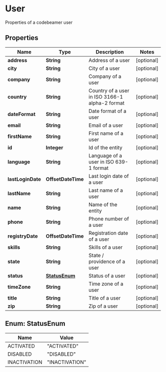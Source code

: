 

# User

Properties of a codebeamer user

## Properties

Name | Type | Description | Notes
------------ | ------------- | ------------- | -------------
**address** | **String** | Address of a user |  [optional]
**city** | **String** | City of a user |  [optional]
**company** | **String** | Company of a user |  [optional]
**country** | **String** | Country of a user in ISO 3166-1 alpha-2 format |  [optional]
**dateFormat** | **String** | Date format of a user |  [optional]
**email** | **String** | Email of a user |  [optional]
**firstName** | **String** | First name of a user |  [optional]
**id** | **Integer** | Id of the entity |  [optional]
**language** | **String** | Language of a user in ISO 639-1 format |  [optional]
**lastLoginDate** | **OffsetDateTime** | Last login date of a user |  [optional]
**lastName** | **String** | Last name of a user |  [optional]
**name** | **String** | Name of the entity |  [optional]
**phone** | **String** | Phone number of a user |  [optional]
**registryDate** | **OffsetDateTime** | Registration date of a user |  [optional]
**skills** | **String** | Skills of a user |  [optional]
**state** | **String** | State / providence of a user |  [optional]
**status** | [**StatusEnum**](#StatusEnum) | Status of a user |  [optional]
**timeZone** | **String** | Time zone of a user |  [optional]
**title** | **String** | Title of a user |  [optional]
**zip** | **String** | Zip of a user |  [optional]



## Enum: StatusEnum

Name | Value
---- | -----
ACTIVATED | &quot;ACTIVATED&quot;
DISABLED | &quot;DISABLED&quot;
INACTIVATION | &quot;INACTIVATION&quot;



